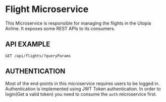 # Flight Microservice 

This Microservice is responsible for managing the flights in the Utopia Airline. It exposes some REST APIs to its consumers. 

## API EXAMPLE

`GET /api/flights/?queryParams`

## AUTHENTICATION

Most of the end-points in this microservice requires users to be logged in. Authentication is implemented using JWT Token authentication. In order to login(Get a valid token) you need to consume the `auth` microservice first. 